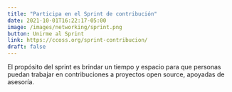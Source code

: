 ```yaml
---
title: "Participa en el Sprint de contribución"
date: 2021-10-01T16:22:17-05:00
image: /images/networking/sprint.png
button: Unirme al Sprint
link: https://ccoss.org/sprint-contribucion/
draft: false
---
```



El propósito del sprint es brindar un tiempo y espacio para que personas puedan trabajar en contribuciones a proyectos open source, apoyadas de asesoría.